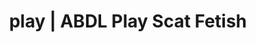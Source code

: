 ---
categories:
- Real Couples
- Erotic Audiobooks
- Latex Fetish
- Alt Aesthetic
- Immersive Erotica
image: /assets/images/1747714156339.jpg
layout: post
schema:
  description: Premium adult content featuring Scat Fetish, ABDL Play. High-quality
    images with sensual themes.
  keywords:
  - Immersive Erotica
  - ABDL Play
  - Gothic Erotica
  - Vintage Boudoir
  - Sapphic Desires
  - Self-Pleasure
  - Scat Fetish
  name: 1747714156339 | Scat Fetish ABDL Play
  type: VisualArtwork
seo:
  description: Featured content with high-quality ABDL Play, Scat Fetish. HD images
    available.
  keywords: ABDL Play, Scat Fetish
  og_image: /assets/images/1747714156339.jpg
  schema_type: VisualArtwork
tags:
- '#play'
- Scat Fetish
- ABDL Play
title: play | ABDL Play Scat Fetish
---